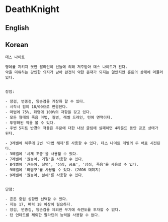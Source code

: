 # DeathKnight

## English

## Korean

    데스 나이트

    명예를 지키지 못한 팔라딘이 신들에 의해 저주받아 데스 나이트가 된다.
    악을 미워하는 강인한 의지가 남아 완전히 악한 존재가 되지는 않았지만 혼돈의 상태에 머물러 있다.


    장점:

    - 장검, 변종검, 양손검을 거장화 할 수 있다.
    - 시작시 힘이 18/00으로 변경된다.
    - 마법에 75%, 화염에 100%의 저항을 갖고 있다.
    - 모든 형태의 죽음 마법, 질병, 레벨 드레인, 턴에 면역이다.
    - 투명화된 적을 볼 수 있다.
    - 주변 5피트 반경의 적들은 주문에 대한 내성 굴림에 실패하면 4라운드 동안 공포 상태가 된다.

    - 3레벨에 하루에 2번 '마법 해제'를 사용할 수 있다. 데스 나이트 레벨의 두 배로 시전된다.
    - 3레벨에 '시체 조종'을 사용할 수 있다.
    - 7레벨에 '권능어, 기절'을 사용할 수 있다.
    - 8레벨에 '권능어, 실명', '상징, 공포', '상징, 죽음'을 사용할 수 있다.
    - 9레벨에 '화염구'를 사용할 수 있다. (20D6 데미지)
    - 9레벨에 '권능어, 살해'를 사용할 수 있다.


    단점:

    - 혼돈 중립 성향만 선택할 수 있다. 
    - 지능 17, 매력 18 이상이 필요하다.
    - 장검, 변종검, 양손검을 제외한 무기에 숙련도를 투자할 수 없다.
    - 턴 언데드를 제외한 팔라딘의 능력을 사용할 수 없다.